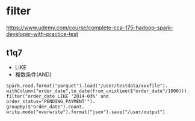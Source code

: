 # filter

https://www.udemy.com/course/complete-cca-175-hadoop-spark-developer-with-practice-test

## t1q7
- LIKE
- 複数条件(AND)
```
spark.read.format("parquet").load("/user/testdata/xxxfile").
withColumn("order_date",to_date(from_unixtime($"order_date"/1000))).
filter("order_date LIKE '2014-03%' and order_status='PENDING_PAYMENT'").
groupBy($"order_date").count.
write.mode("overwrite").format("json").save("/user/output")
```
